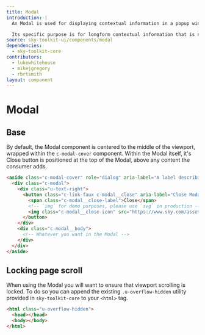 ```yaml
---
title: Modal
introduction: |
  An Modal is used for displaying contextual information in a popup window.

  Its specific purpose is for longform contextual information that is not suited to being displayed inline via a `panel` or other component.
source: sky-toolkit-ui/components/modal
dependencies:
  - sky-toolkit-core
contributors:
  - lukewhitehouse
  - mikejgregory
  - rbrtsmith
layout: component
---
```


# Modal

## Base

By default, the Modal component is centered to the middle of the viewport, wrapped within the `c-modal-cover` component. Within the Modal itself, it's Close button is positioned at the top of the Modal, above any content the consumer adds.

```html { "container": [ "overlay", "flush" ] }
<aside class="c-modal-cover" role="dialog" aria-label="A label describing the Modal's current content" tabIndex="-1">
  <div class="c-modal">
    <div class="u-text-right">
      <button class="c-link-faux c-modal__close" aria-label="Close Modal">
        <span class="c-modal__close-label">Close</span>
        <!-- `img` for demo purposes, please use `svg` in production -->
        <img class="c-modal__close-icon" src="https://www.sky.com/assets/toolkit/docs/overlay/close.svg" alt="" />
      </button>
    </div>
    <div class="c-modal__body">
      <!-- Whatever you want in the Modal -->
    </div>
  </div>
</aside>
```

## Locking page scroll

When using the Modal you will want to ensure that viewport scrolling is locked. To do so you can append the existing `.u-overflow-hidden` utility provided in `sky-toolkit-core` to your `<html>` tag.

```html { "render": false }
<html class="u-overflow-hidden">
  <head></head>
  <body></body>
</html>
```
